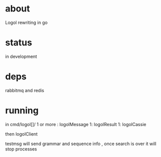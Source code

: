 # about

Logol rewriting in go

# status

in development

# deps

rabbitmq and redis

# running


in cmd/logol[]/
1 or more : logolMessage
1: logolResult
1: logolCassie

then logolClient

testmsg will send grammar and sequence info , once search is over it will stop processes

